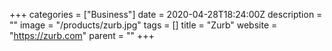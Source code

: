+++
categories = ["Business"]
date = 2020-04-28T18:24:00Z
description = ""
image = "/products/zurb.jpg"
tags = []
title = "Zurb"
website = "https://zurb.com"
parent = ""
+++
